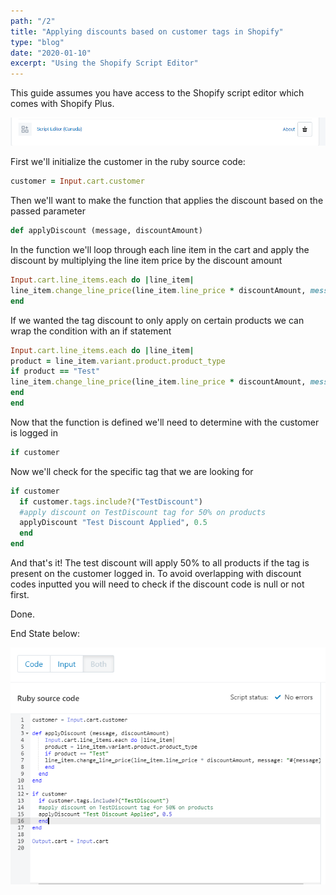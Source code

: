```yaml
---
path: "/2"
title: "Applying discounts based on customer tags in Shopify"
type: "blog"
date: "2020-01-10"
excerpt: "Using the Shopify Script Editor"
---
```


This guide assumes you have access to the Shopify script editor which comes with Shopify Plus.

![Script Editor](./scripteditor.PNG)

First we'll initialize the customer in the ruby source code:

```ruby
customer = Input.cart.customer
```

Then we'll want to make the function that applies the discount based on the passed parameter

```ruby
def applyDiscount (message, discountAmount)
```

In the function we'll loop through each line item in the cart and apply the discount by multiplying the line item price by the discount amount

```ruby
Input.cart.line_items.each do |line_item|
line_item.change_line_price(line_item.line_price * discountAmount, message: "#{message}")
end
```

If we wanted the tag discount to only apply on certain products we can wrap the condition with an if statement

```ruby
Input.cart.line_items.each do |line_item|
product = line_item.variant.product.product_type
if product == "Test"
line_item.change_line_price(line_item.line_price * discountAmount, message: "#{message}")
end
end
```

Now that the function is defined we'll need to determine with the customer is logged in

```ruby
if customer
```

Now we'll check for the specific tag that we are looking for

```ruby
if customer
  if customer.tags.include?("TestDiscount")
  #apply discount on TestDiscount tag for 50% on products
  applyDiscount "Test Discount Applied", 0.5
  end
end
```

And that's it! The test discount will apply 50% to all products if the tag is present on the customer logged in.
To avoid overlapping with discount codes inputted you will need to check if the discount code is null or not first.

Done.

End State below:

![End State](./endstate.PNG)
